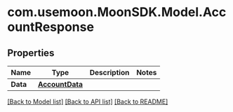 # com.usemoon.MoonSDK.Model.AccountResponse

## Properties

| Name     | Type                              | Description | Notes |
| -------- | --------------------------------- | ----------- | ----- |
| **Data** | [**AccountData**](accountdata.md) |             |       |

[\[Back to Model list\]](./#documentation-for-models) [\[Back to API list\]](./#documentation-for-api-endpoints) [\[Back to README\]](./)
